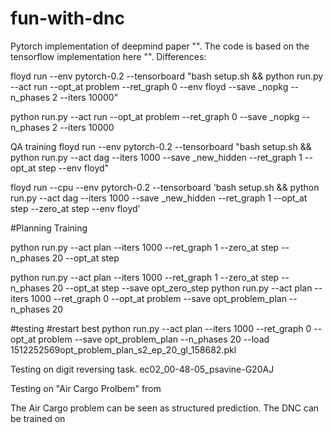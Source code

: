 # fun-with-dnc

Pytorch implementation of deepmind paper "". The code is based on the tensorflow implementation here "". 
Differences:


floyd run --env pytorch-0.2 --tensorboard  "bash setup.sh && python run.py --act run --opt_at problem --ret_graph 0 --env floyd --save _nopkg --n_phases 2 --iters 10000"


python run.py --act run --opt_at problem --ret_graph 0  --save _nopkg --n_phases 2 --iters 10000


QA training
floyd run --env pytorch-0.2 --tensorboard "bash setup.sh && python run.py --act dag --iters 1000 --save _new_hidden --ret_graph 1 --opt_at step --env floyd"

floyd run --cpu --env pytorch-0.2 --tensorboard 'bash setup.sh && python run.py --act dag --iters 1000 --save _new_hidden --ret_graph 1 --opt_at step --zero_at step --env floyd'

#Planning Training

python run.py --act plan --iters 1000  --ret_graph 1 --zero_at step --n_phases 20 --opt_at step

python run.py --act plan --iters 1000  --ret_graph 1 --zero_at step --n_phases 20 --opt_at step --save opt_zero_step
python run.py --act plan --iters 1000  --ret_graph 0 --opt_at problem --save opt_problem_plan --n_phases 20


#testing
#restart best
python run.py --act plan --iters 1000  --ret_graph 0 --opt_at problem --save opt_problem_plan --n_phases 20 --load 1512252569opt_problem_plan_s2_ep_20_gl_158682.pkl


Testing on digit reversing task.
ec02_00-48-05_psavine-G20AJ

Testing on "Air Cargo Prolbem" from 

The Air Cargo problem can be seen as structured prediction.
The DNC can be trained on 

